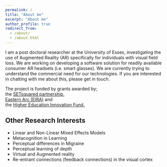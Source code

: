 ```yaml
---
permalink: /
title: "About me"
excerpt: "About me"
author_profile: true
redirect_from: 
  - /about/
  - /about.html
---
```


I am a post doctoral researcher at the University of Essex,  investigating the use of Augmented Reality (AR) specifically for individuals with visual field loss.  We are working on developing a software solution for  readily available consumer AR headsets (i.e. smart glasses). We are currently trying to understand the commercial need for our technologies. If you are interested in chatting with me about this, please get in touch.



The project is funded by grants awarded by;  
the [SETsquared partnership](https://www.setsquared.co.uk/about-us/),   
[Eastern Arc (EIRA)](http://easternarc.ac.uk/eira/) and   
the [Higher Education Innovation Fund.](https://re.ukri.org/knowledge-exchange/the-higher-education-innovation-fund-heif/)    



## Other Research Interests
* Linear and Non-Linear Mixed Effects Models
* Metacognition in Learning
* Perceptual differences in Migraine
* Perceptual learning of depth 
* Virtual and Augmented reality
* Re-entrant connections (feedback connections) in the visual cortex

